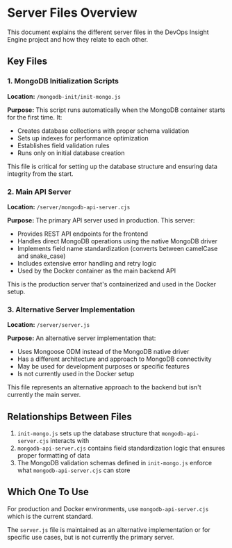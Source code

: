 # Server Files Overview

This document explains the different server files in the DevOps Insight Engine project and how they relate to each other.

## Key Files

### 1. MongoDB Initialization Scripts

**Location:** `/mongodb-init/init-mongo.js`

**Purpose:** This script runs automatically when the MongoDB container starts for the first time. It:

- Creates database collections with proper schema validation
- Sets up indexes for performance optimization
- Establishes field validation rules
- Runs only on initial database creation

This file is critical for setting up the database structure and ensuring data integrity from the start.

### 2. Main API Server

**Location:** `/server/mongodb-api-server.cjs`

**Purpose:** The primary API server used in production. This server:

- Provides REST API endpoints for the frontend
- Handles direct MongoDB operations using the native MongoDB driver
- Implements field name standardization (converts between camelCase and snake_case)
- Includes extensive error handling and retry logic
- Used by the Docker container as the main backend API

This is the production server that's containerized and used in the Docker setup.

### 3. Alternative Server Implementation

**Location:** `/server/server.js`

**Purpose:** An alternative server implementation that:

- Uses Mongoose ODM instead of the MongoDB native driver
- Has a different architecture and approach to MongoDB connectivity
- May be used for development purposes or specific features
- Is not currently used in the Docker setup

This file represents an alternative approach to the backend but isn't currently the main server.

## Relationships Between Files

1. `init-mongo.js` sets up the database structure that `mongodb-api-server.cjs` interacts with
2. `mongodb-api-server.cjs` contains field standardization logic that ensures proper formatting of data
3. The MongoDB validation schemas defined in `init-mongo.js` enforce what `mongodb-api-server.cjs` can store

## Which One To Use

For production and Docker environments, use `mongodb-api-server.cjs` which is the current standard.

The `server.js` file is maintained as an alternative implementation or for specific use cases, but is not currently the primary server.
